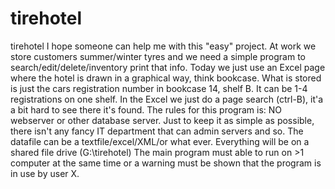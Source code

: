 # tirehotel
tirehotel
I hope someone can help me with this "easy" project. At work we store customers summer/winter tyres and we need a simple program to search/edit/delete/inventory print that info. Today we just use an Excel page where the hotel is drawn in a graphical way, think bookcase.  What is stored is just the cars registration number in bookcase 14, shelf B. It can be 1-4 registrations on one shelf. In the Excel we just do a page search (ctrl-B), it'a a bit hard to see there it's found.
The rules for this program is: NO webserver or other database server. Just to keep it as simple as possible, there isn't any fancy IT department that can admin servers and so. The datafile can be a textfile/excel/XML/or what ever. Everything will be on a shared file drive (G:\tirehotel\) The main program must able to run on >1 computer at the same time or a warning must be shown that the program is in use by user X. 
